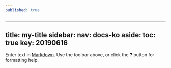 ```yaml
---
published: true
---
```

---
title: my-title
sidebar:
  nav: docs-ko
aside:
  toc: true
key: 20190616
---


Enter text in [Markdown](http://daringfireball.net/projects/markdown/). Use the toolbar above, or click the **?** button for formatting help.
